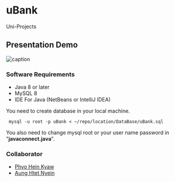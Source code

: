 # uBank
Uni-Projects
## Presentation Demo
![caption](https://github.com/ypo777/uBank/blob/main/Presentation/Announce.gif "uBank Presentation")
### Software Requirements
- Java 8 or later
- MySQL 8
- IDE For Java (NetBeans or IntelliJ IDEA)

You need to create database in your local machine.
```
 mysql -u root -p uBank < ~/repo/location/DataBase/uBank.sql
```
You also need to change mysql root or your user name password in "**javaconnect.java**".

### Collaborator
- [Phyo Hein Kyaw](https://github.com/phe-dev)
- [Aung Htet Nyein](https://github.com/aghtetnyein)